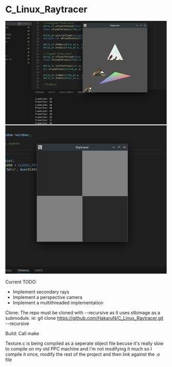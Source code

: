 # C_Linux_Raytracer


![plot](Images/TexturesAndVertColours.jpg)
![plot](Images/2Cubes.png)

Current TODO:
* Implement secondary rays
* Implement a perspective camera
* Implement a multithreaded implementation

Clone:
The repo must be cloned with --recursive as it uses stbimage as a submodule.
ie: git clone https://github.com/HakaruN/C_Linux_Raytracer.git --recursive


Build:
Call make

Texture.c is being compiled as a seperate object file becuse it's really slow to compile on my old PPC machine and i'm not modifying it much so I compile it once, modify the rest of the project and then link against the .o file

